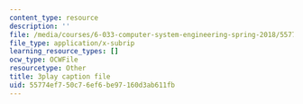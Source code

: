 ```yaml
---
content_type: resource
description: ''
file: /media/courses/6-033-computer-system-engineering-spring-2018/55774ef750c76ef6be97160d3ab611fb_r2_-2KW76ec.srt
file_type: application/x-subrip
learning_resource_types: []
ocw_type: OCWFile
resourcetype: Other
title: 3play caption file
uid: 55774ef7-50c7-6ef6-be97-160d3ab611fb
---
```

